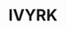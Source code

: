 ---
ee_id: '4453'
site: '1'
type: '2'
long_id: 2018-072 IVYRK
url: 2018-072-ivyrk
title: IVYRK
year: '2018'
medium: IQDemy Premium UV ink on​ ​IKEA LINNMON​ table tops
commission:
dims: 118 x 29.5
pitch:
ps:
live_url:
related:
youtube:
imgs: ivry-2018-072-db-ug--h7yX.jpg
subheading:
display_year: '2018'
download:
add_credit:
add_credits:
related_code:
layout: things-i-made
---